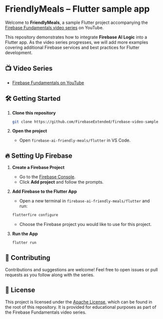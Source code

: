 # FriendlyMeals – Flutter sample app

Welcome to **FriendlyMeals**, a sample Flutter project accompanying the [Firebase Fundamentals video series](https://www.youtube.com/playlist?list=PLl-K7zZEsYLnfwBe4WgEw9ao0J0N1LYDR) on YouTube.

This repository demonstrates how to integrate **Firebase AI Logic** into a Flutter app. As the video series progresses, we will add more examples covering additional Firebase services and best practices for Flutter development.

## 📺 Video Series

- [Firebase Fundamentals on YouTube](https://www.youtube.com/playlist?list=PLl-K7zZEsYLnfwBe4WgEw9ao0J0N1LYDR)

## 🛠️ Getting Started

1. **Clone this repository**
    ```sh
    git clone https://github.com/FirebaseExtended/firebase-video-samples
    ```

1. **Open the project**
    - Open `firebase-ai-friendly-meals/flutter` in VS Code.

## 🔥 Setting Up Firebase

1. **Create a Firebase Project**
    - Go to the [Firebase Console](https://console.firebase.google.com/).
    - Click **Add project** and follow the prompts.

1. **Add Firebase to the Flutter App**
    - Open a new terminal in `firebase-ai-friendly-meals/flutter` and run:
    ```bash
    flutterfire configure
    ```
    - Choose the Firebase project you would like to use for this project.

1. **Run the App**
    ```bash
    flutter run
    ```

## 🤝 Contributing

Contributions and suggestions are welcome! Feel free to open issues or pull requests as you follow along with the series.

## 📄 License

This project is licensed under the [Apache License](./LICENSE), which can be found in the root of this repository. It is provided for educational purposes as part of the Firebase Fundamentals video series.